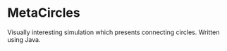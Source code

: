 # MetaCircles

Visually interesting simulation which presents connecting circles. Written using Java.
